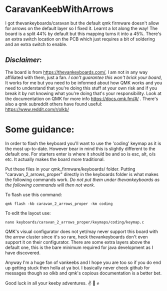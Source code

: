 # CaravanKeebWithArrows
I got thevankeyboards/caravan but the default qmk firmware doesn't allow for arrows on the default layer so I fixed it. Learnt a lot along the way! The board is a split 44% by default but this mapping turns it into a 45%. There's an extra switch location on the PCB which just requires a bit of soldering and an extra switch to enable. 

## *Disclaimer*: 
The board is from https://thevankeyboards.com/, I am not in any way affiliated with them, just a fan.  _*I can't guarantee this won't brick your board*_, It works for me but you need to be informed about how QMK works and you need to understand that you're doing this stuff at your own risk and if you break it by not knowing what you're doing that's your responsibility. Look at the documentation on QMK for more info https://docs.qmk.fm/#/ . There's also a qmk subreddit others have found useful: https://www.reddit.com/r/olkb/ 

# Some guidance: 

In order to flash the keyboard you'll want to use the 'coding' keymap as it is the most up-to-date. However bear in mind this is slightly different to the default one. For starters enter is where it should be and so is esc, alt, o/s etc. It actually makes the board more traditional. 

Put these files in your qmk_firmware/keyboards/ folder. Putting "caravan_2_arrows_proper" directly in the keyboards folder is what makes the following commands work. _Do not put them under thevankeyboards as the following commands will then not work._

To flash use this command:

  ```qmk flash -kb caravan_2_arrows_proper -km coding```
 
To edit the layout use:
 
  ```nano keyboards/caravan_2_arrows_proper/keymaps/coding/keymap.c```
 
QMK's visual configurator does not yet/may never support this board with the arrow cluster since it's so rare, heck thevankeyboards don't even support it on their configurator. There are some extra layers above the default one, this is the bare minimum required for java development as I have discovered.  

Anyway I'm a huge fan of vankeebs and I hope you are too so if you do end up getting stuck then holla at ya boi. I basically never check github for messages though so olkb and qmk's copious documentation is a better bet. 

Good luck in all your keeby adventures. :v: :metal: :fist_raised:	

